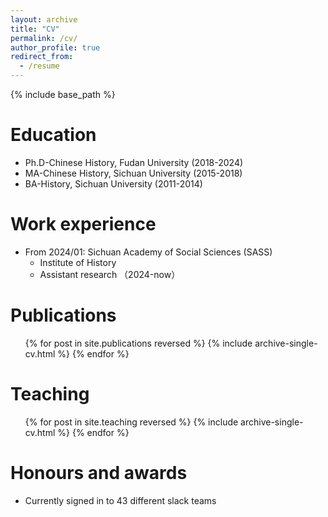 ```yaml
---
layout: archive
title: "CV"
permalink: /cv/
author_profile: true
redirect_from:
  - /resume
---
```


{% include base_path %}

Education
======
* Ph.D-Chinese History, Fudan University (2018-2024)
* MA-Chinese History, Sichuan University (2015-2018)
* BA-History, Sichuan University (2011-2014)

Work experience
======
* From 2024/01: Sichuan Academy of Social Sciences (SASS)
  * Institute of History
  * Assistant research （2024-now）

Publications
======
  <ul>{% for post in site.publications reversed %}
    {% include archive-single-cv.html %}
  {% endfor %}</ul>
  
  
Teaching
======
  <ul>{% for post in site.teaching reversed %}
    {% include archive-single-cv.html %}
  {% endfor %}</ul>
  
Honours and awards
======
* Currently signed in to 43 different slack teams
